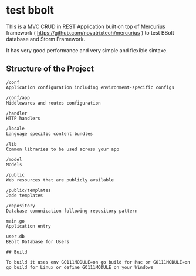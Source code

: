 # test bbolt

This is a MVC CRUD in REST Application built on top of Mercurius framework ( <https://github.com/novatrixtech/mercurius> ) to test BBolt database and Storm Framework.

It has very good performance and very simple and flexible sintaxe.

## Structure of the Project

```
/conf 
Application configuration including environment-specific configs

/conf/app
Middlewares and routes configuration

/handler
HTTP handlers

/locale
Language specific content bundles

/lib
Common libraries to be used across your app

/model
Models

/public
Web resources that are publicly available

/public/templates
Jade templates

/repository
Database comunication following repository pattern

main.go
Application entry

user.db
BBolt Database for Users

## Build 

To build it uses env GO111MODULE=on go build for Mac or GO111MODULE=on go build for Linux or define GO111MODULE on your Windows
```